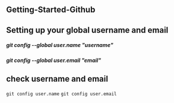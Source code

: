## Getting-Started-Github

## Setting up your global username and email

##### git config --global user.name "username"
##### git config --global user.email "email"

## check username and email

`git config user.name`
`git config user.email`
